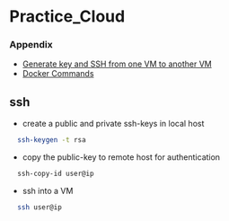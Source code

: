 # Practice_Cloud


### Appendix

 - [Generate key and SSH from one VM to another VM](https://github.com/Anubhaw19/Practice_Cloud/blob/main/generateKey%26SSH.md)
 - [Docker Commands](https://github.com/Anubhaw19/Practice_Cloud/blob/main/docker_commands.md)
 





## ssh 

* create a public and private ssh-keys in local host 

```bash
  ssh-keygen -t rsa
```

* copy the public-key to remote host for authentication
```bash
  ssh-copy-id user@ip
```
* ssh into a VM
```bash
  ssh user@ip
```


